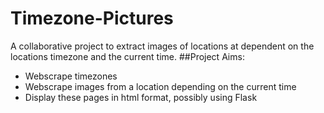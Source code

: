 # Timezone-Pictures

A collaborative project to extract images of locations at dependent on the locations timezone and the current time.
##Project Aims:
* Webscrape timezones
* Webscrape images from a location depending on the current time
* Display these pages in html format, possibly using Flask

